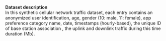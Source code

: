 **Dataset description**   
In this synthetic cellular network traffic dataset, each entry contains an anonymized user identification, age, gender (10: male, 11: female), app preference category name, date, timestamps (hourly-based), the unique ID of base station association , the uplink and downlink traffic during this time duration (Mb). 
